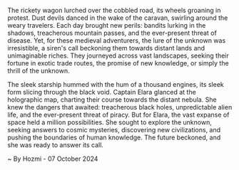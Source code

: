 
The rickety wagon lurched over the cobbled road, its wheels groaning in protest.  Dust devils danced in the wake of the caravan, swirling around the weary travelers.  Each day brought new perils: bandits lurking in the shadows, treacherous mountain passes, and the ever-present threat of disease. Yet, for these medieval adventurers, the lure of the unknown was irresistible, a siren's call beckoning them towards distant lands and unimaginable riches. They journeyed across vast landscapes, seeking their fortune in exotic trade routes, the promise of new knowledge, or simply the thrill of the unknown. 

The sleek starship hummed with the hum of a thousand engines, its sleek form slicing through the black void.  Captain Elara glanced at the holographic map, charting their course towards the distant nebula.  She knew the dangers that awaited: treacherous black holes, unpredictable alien life, and the ever-present threat of piracy.  But for Elara, the vast expanse of space held a million possibilities.  She sought to explore the unknown, seeking answers to cosmic mysteries, discovering new civilizations, and pushing the boundaries of human knowledge.  The future beckoned, and she was ready to answer its call. 

~ By Hozmi - 07 October 2024
